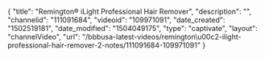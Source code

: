 {
    "title": "Remington&reg; iLight Professional Hair Remover",
    "description": "",
    "channelid": "111091684",
    "videoid": "109971091",
    "date_created": "1502519181",
    "date_modified": "1504049175",
    "type": "captivate",
    "layout": "channelVideo",
    "url": "\/bbbusa-latest-videos\/remington\u00c2-ilight-professional-hair-remover-2-notes\/111091684-109971091"
}